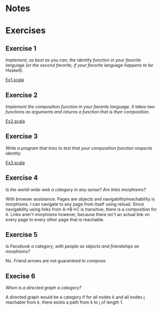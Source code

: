 # Notes

# Exercises

## Exercise 1
_Implement, as best as you can, the identity function in your favorite language (or the second favorite, if your favorite language happens to be Haskell)._

[Ex1.scala](./Ex1.scala)

## Exercise 2
_Implement the composition function in your favorite language. It takes two functions as arguments and returns a function that is their composition._

[Ex2.scala](./Ex2.scala)

## Exercise 3
_Write a program that tries to test that your composition function respects identity._

[Ex3.scala](./Ex3.scala)

## Exercise 4
_Is the world-wide web a category in any sense? Are links morphisms?_

With browser assistance. Pages are objects and navigability/reachability is morphisms. I can
navigate to any page from itself using reload. Since navigability using links from A->B->C is
transitive, there is a composition for it. Links aren't morphisms however, because
there isn't an actual link on every page to every other page that is reachable.

## Exercise 5
_Is Facebook a category, with people as objects and friendships as morphisms?_

No. Friend arrows are not guaranteed to compose.

## Execise 6
_When is a directed graph a category?_

A directed graph would be a category if for all nodes k and all nodes j reachable from
k, there exists a path from k to j of length 1.
